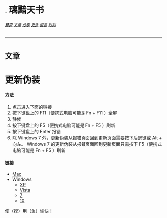 # [<img src="../图标.png" alt="Logo" style="zoom:7%;" />](../index.html) 璃黯天书

###### **[`首页`](../index.html)**		[`文章`](../文章.html)		[`分享`](../分享.html)		[`更多`](../更多.html)		[`留言`](../留言.html)		[`时刻`](../时刻.html)

---

# `文章`

# 更新伪装

#### 方法

1. 点击进入下面的链接
2. 按下键盘上的 F11（便携式电脑可能是 Fn + F11 ）全屏
3. 静候
4. 按下键盘上的 F5（便携式电脑可能是 Fn + F5 ）刷新
5. 按下键盘上的 Enter 报错
6. 除 Windows 7 外，更新伪装从报错页面回到更新页面需要按下后退键或 Alt + 向左。 Windows 7 的更新伪装从报错页面回到更新页面只需按下 F5（便携式电脑可能是 Fn + F5 ）刷新

#### 链接

+ [Mac](mac.html)
+ Windows
  + [XP](windowsXp.html)
  + [Vista](windowsVista.html)
  + [7](windows7.html)
  + [10](windows10.html)

使（摸）用（鱼）愉快！
